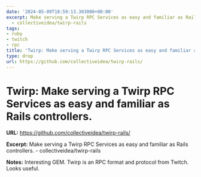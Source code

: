 ```yaml
---
date: '2024-05-09T18:59:13.303000+00:00'
excerpt: Make serving a Twirp RPC Services as easy and familiar as Rails controllers.
  - collectiveidea/twirp-rails
tags:
- ruby
- twitch
- rpc
title: 'Twirp: Make serving a Twirp RPC Services as easy and familiar as Rails controllers.'
type: drop
url: https://github.com/collectiveidea/twirp-rails/
---
```


# Twirp: Make serving a Twirp RPC Services as easy and familiar as Rails controllers.

**URL:** https://github.com/collectiveidea/twirp-rails/

**Excerpt:** Make serving a Twirp RPC Services as easy and familiar as Rails controllers. - collectiveidea/twirp-rails

**Notes:**
Interesting GEM. Twirp is an RPC format and protocol from Twitch. Looks useful.
